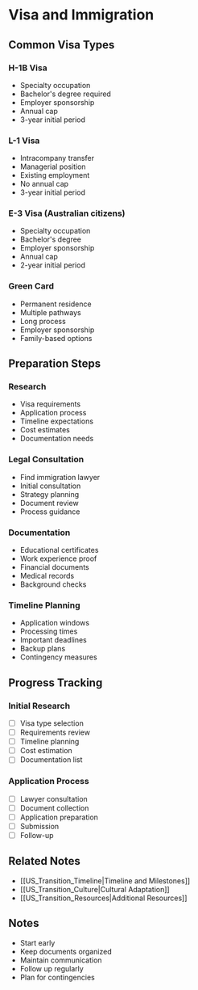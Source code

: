 # Visa and Immigration

## Common Visa Types

### H-1B Visa
- Specialty occupation
- Bachelor's degree required
- Employer sponsorship
- Annual cap
- 3-year initial period

### L-1 Visa
- Intracompany transfer
- Managerial position
- Existing employment
- No annual cap
- 3-year initial period

### E-3 Visa (Australian citizens)
- Specialty occupation
- Bachelor's degree
- Employer sponsorship
- Annual cap
- 2-year initial period

### Green Card
- Permanent residence
- Multiple pathways
- Long process
- Employer sponsorship
- Family-based options

## Preparation Steps

### Research
- Visa requirements
- Application process
- Timeline expectations
- Cost estimates
- Documentation needs

### Legal Consultation
- Find immigration lawyer
- Initial consultation
- Strategy planning
- Document review
- Process guidance

### Documentation
- Educational certificates
- Work experience proof
- Financial documents
- Medical records
- Background checks

### Timeline Planning
- Application windows
- Processing times
- Important deadlines
- Backup plans
- Contingency measures

## Progress Tracking

### Initial Research
- [ ] Visa type selection
- [ ] Requirements review
- [ ] Timeline planning
- [ ] Cost estimation
- [ ] Documentation list

### Application Process
- [ ] Lawyer consultation
- [ ] Document collection
- [ ] Application preparation
- [ ] Submission
- [ ] Follow-up

## Related Notes
- [[US_Transition_Timeline|Timeline and Milestones]]
- [[US_Transition_Culture|Cultural Adaptation]]
- [[US_Transition_Resources|Additional Resources]]

## Notes
- Start early
- Keep documents organized
- Maintain communication
- Follow up regularly
- Plan for contingencies 
